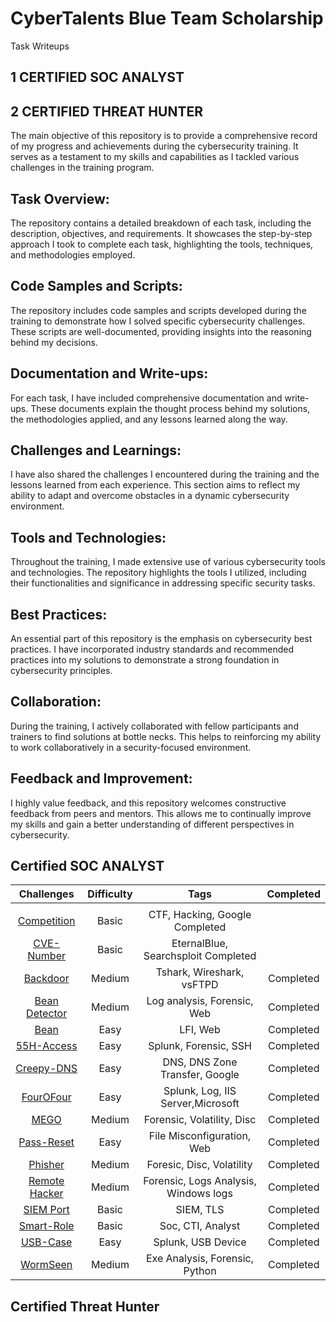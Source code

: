# CyberTalents Blue Team Scholarship
Task Writeups
## 1 CERTIFIED SOC ANALYST
## 2 CERTIFIED THREAT HUNTER
The main objective of this repository is to provide a comprehensive record of my progress and achievements during the cybersecurity training. It serves as a testament to my skills and capabilities as I tackled various challenges in the training program.

## Task Overview:
The repository contains a detailed breakdown of each task, including the description, objectives, and requirements. It showcases the step-by-step approach I took to complete each task, highlighting the tools, techniques, and methodologies employed.

## Code Samples and Scripts:
The repository includes code samples and scripts developed during the training to demonstrate how I solved specific cybersecurity challenges. These scripts are well-documented, providing insights into the reasoning behind my decisions.

## Documentation and Write-ups:
For each task, I have included comprehensive documentation and write-ups. These documents explain the thought process behind my solutions, the methodologies applied, and any lessons learned along the way.

## Challenges and Learnings:
I have also shared the challenges I encountered during the training and the lessons learned from each experience. This section aims to reflect my ability to adapt and overcome obstacles in a dynamic cybersecurity environment.

## Tools and Technologies:
Throughout the training, I made extensive use of various cybersecurity tools and technologies. The repository highlights the tools I utilized, including their functionalities and significance in addressing specific security tasks.

## Best Practices:
An essential part of this repository is the emphasis on cybersecurity best practices. I have incorporated industry standards and recommended practices into my solutions to demonstrate a strong foundation in cybersecurity principles.

## Collaboration:
During the training, I actively collaborated with fellow participants and trainers to find solutions at bottle necks. This helps to reinforcing my ability to work collaboratively in a security-focused environment.

## Feedback and Improvement:
I highly value feedback, and this repository welcomes constructive feedback from peers and mentors. This allows me to continually improve my skills and gain a better understanding of different perspectives in cybersecurity.


## Certified SOC ANALYST

| Challenges | Difficulty |                                                Tags                                                | Completed |
|:-------------:|:----------:|:--------------------------------------------------------------------------------------------------:|:---------:|
|               |            |                                                                                                    |           |
|   [Competition](SOC-ANALYST/Competition/Readme.MD)    |    Basic    |                            CTF, Hacking, Google                        Completed |
|   [CVE-Number](SOC-ANALYST/CVE-Number/Readme.MD)      |    Basic    |                                       EternalBlue, Searchsploit         Completed |
|   [Backdoor](./SOC-ANALYST/Backdoor)   |   Medium   |                                            Tshark, Wireshark, vsFTPD       |        Completed   |
|   [Bean Detector]()    |    Medium    |                                 Log analysis, Forensic, Web                               | Completed |
|   [Bean](SOC-ANALYST/Bean)  |    Easy    |                                     LFI, Web                                     | Completed |
|   [55H-Access]()    |    Easy    |                              Splunk, Forensic, SSH                             |  Completed|
|   [Creepy-DNS]()    |   Easy   |                               DNS, DNS Zone Transfer, Google                              |      Completed     |
|   [FourOFour]()    |   Easy   |                                   Splunk,  Log, IIS Server,Microsoft                                   |      Completed     |
|   [MEGO](SOC-ANALYST/MEGO/Readme.MD)     |    Medium    |                                       Forensic, Volatility, Disc                                      | Completed |
|   [Pass-Reset](SOC-ANALYST/Pass-Reset/Readme.MD)  |   Easy   |                                     File Misconfiguration, Web         |       Completed    |
|   [Phisher]()    |    Medium    |                                     Foresic, Disc, Volatility                                     |        Completed   |
|   [Remote Hacker]()     |   Medium   |                           Forensic, Logs Analysis, Windows logs                          |   Completed        |
|   [SIEM Port]()   |    Basic    |                                        SIEM, TLS                                       | Completed |
|   [Smart-Role]()    |   Basic   |                                 Soc, CTI, Analyst                                 |         Completed  |
|   [USB-Case]()    |    Easy    |                                   Splunk, USB Device                                   | Completed          |
|   [WormSeen]() |   Medium   |                                     Exe Analysis, Forensic, Python                                    |       Completed    |



## Certified Threat Hunter



